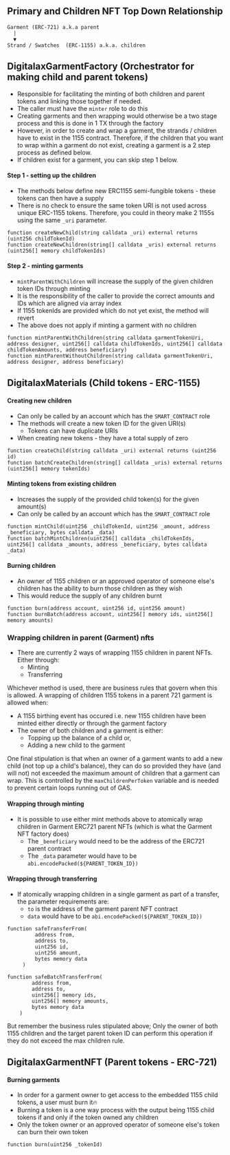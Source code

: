 ## Primary and Children NFT Top Down Relationship

```
Garment (ERC-721) a.k.a parent
  |
  ▼
Strand / Swatches  (ERC-1155) a.k.a. children
```

## DigitalaxGarmentFactory (Orchestrator for making child and parent tokens)

* Responsible for facilitating the minting of both children and parent tokens and linking those together if needed.
* The caller must have the `minter` role to do this
* Creating garments and then wrapping would otherwise be a two stage process and this is done in 1 TX through the factory
* However, in order to create and wrap a garment, the strands / children have to exist in the 1155 contract. Therefore, if the children that you want to wrap within a garment do not exist, creating a garment is a 2 step process as defined below.
* If children exist for a garment, you can skip step 1 below. 

#### Step 1 - setting up the children

* The methods below define new ERC1155 semi-fungible tokens - these tokens can then have a supply
* There is no check to ensure the same token URI is not used across unique ERC-1155 tokens. Therefore, you could in theory make 2 1155s using the same `_uri` parameter.

```solidity
function createNewChild(string calldata _uri) external returns (uint256 childTokenId)
function createNewChildren(string[] calldata _uris) external returns (uint256[] memory childTokenIds)
```

#### Step 2 - minting garments 

* `mintParentWithChildren` will increase the supply of the given children token IDs through minting
* It is the responsibility of the caller to provide the correct amounts and IDs which are aligned via array index 
* If 1155 tokenIds are provided which do not yet exist, the method will revert
* The above does not apply if minting a garment with no children

```solidity
function mintParentWithChildren(string calldata garmentTokenUri, address designer, uint256[] calldata childTokenIds, uint256[] calldata childTokenAmounts, address beneficiary)
function mintParentWithoutChildren(string calldata garmentTokenUri, address designer, address beneficiary)
```

## DigitalaxMaterials (Child tokens - ERC-1155)

#### Creating new children

* Can only be called by an account which has the `SMART_CONTRACT` role
* The methods will create a new token ID for the given URI(s)
    * Tokens can have duplicate URIs
* When creating new tokens - they have a total supply of zero

```solidity
function createChild(string calldata _uri) external returns (uint256 id)
function batchCreateChildren(string[] calldata _uris) external returns (uint256[] memory tokenIds)
```

#### Minting tokens from existing children 

* Increases the supply of the provided child token(s) for the given amount(s)
* Can only be called by an account which has the `SMART_CONTRACT` role

```solidity
function mintChild(uint256 _childTokenId, uint256 _amount, address _beneficiary, bytes calldata _data)
function batchMintChildren(uint256[] calldata _childTokenIds, uint256[] calldata _amounts, address _beneficiary, bytes calldata _data)
```

#### Burning children

* An owner of 1155 children or an approved operator of someone else's children has the ability to burn those children as they wish
* This would reduce the supply of any children burnt

```solidity
function burn(address account, uint256 id, uint256 amount)
function burnBatch(address account, uint256[] memory ids, uint256[] memory amounts)
``` 

### Wrapping children in parent (Garment) nfts

* There are currently 2 ways of wrapping 1155 children in parent NFTs. Either through:
    * Minting
    * Transferring

Whichever method is used, there are business rules that govern when this is allowed. A wrapping of children 1155 tokens in a parent 721 garment is allowed when:
* A 1155 birthing event has occured i.e. new 1155 children have been minted either directly or through the garment factory
* The owner of both children and a garment is either:
    * Topping up the balance of a child or,
    * Adding a new child to the garment
    
One final stipulation is that when an owner of a garment wants to add a new child (not top up a child's balance), they can do so provided they have (and will not) not exceeded the maximum amount of children that a garment can wrap. This is controlled by the `maxChildrenPerToken` variable and is needed to prevent certain loops running out of GAS. 

#### Wrapping through minting

* It is possible to use either mint methods above to atomically wrap children in Garment ERC721 parent NFTs (which is what the Garment NFT factory does)
    * The `_beneficiary` would need to be the address of the ERC721 parent contract
    * The `_data` parameter would have to be `abi.encodePacked(${PARENT_TOKEN_ID})`

#### Wrapping through transferring

* If atomically wrapping children in a single garment as part of a transfer, the parameter requirements are:
    * `to` is the address of the garment parent NFT contract
    * `data` would have to be `abi.encodePacked(${PARENT_TOKEN_ID})`

```
function safeTransferFrom(
         address from,
         address to,
         uint256 id,
         uint256 amount,
         bytes memory data
     )

function safeBatchTransferFrom(
        address from,
        address to,
        uint256[] memory ids,
        uint256[] memory amounts,
        bytes memory data
    )
```

But remember the business rules stipulated above; Only the owner of both 1155 children and the target parent token ID can perform this operation if they do not exceed the max children rule.

## DigitalaxGarmentNFT (Parent tokens - ERC-721)

#### Burning garments 

* In order for a garment owner to get access to the embedded 1155 child tokens, a user must burn it🔥 
* Burning a token is a one way process with the output being 1155 child tokens if and only if the token owned any children
* Only the token owner or an approved operator of someone else's token can burn their own token

```solidity
function burn(uint256 _tokenId)
```
